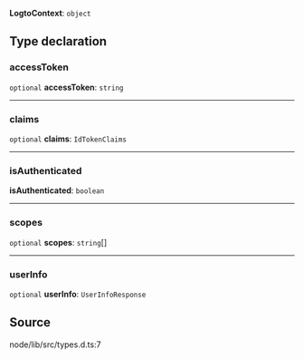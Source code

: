 **LogtoContext**: `object`

## Type declaration

### accessToken

`optional` **accessToken**: `string`

---

### claims

`optional` **claims**: `IdTokenClaims`

---

### isAuthenticated

**isAuthenticated**: `boolean`

---

### scopes

`optional` **scopes**: `string`[]

---

### userInfo

`optional` **userInfo**: `UserInfoResponse`

## Source

node/lib/src/types.d.ts:7
